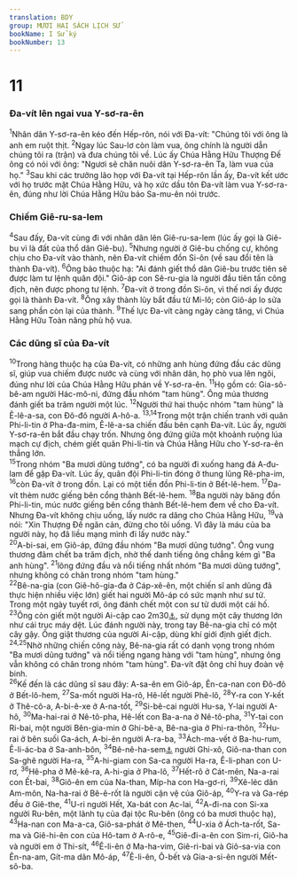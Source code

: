 ```yaml
---
translation: BDY
group: MƯƠI HAI SÁCH LỊCH SỬ
bookName: I Sử ký 
bookNumber: 13
---
```


<div class="title"><h1>11</h1><h3>Đa-vít lên ngai vua Y-sơ-ra-ên</h3></div>
<span class="verse 1su_11_1"><sup>1</sup>Nhân dân Y-sơ-ra-ên kéo đến Hếp-rôn, nói với Đa-vít: &#34;Chúng tôi với ông là anh em ruột thịt. </span>
<span class="verse 1su_11_2"><sup>2</sup>Ngay lúc Sau-lơ còn làm vua, ông chính là người dẫn chúng tôi ra (trận) và đưa chúng tôi về. Lúc ấy Chúa Hằng Hữu Thượng Đế ông có nói với ông: &#34;Ngươi sẽ chăn nuôi dân Y-sơ-ra-ên Ta, làm vua của họ.&#34; </span>
<span class="verse 1su_11_3"><sup>3</sup>Sau khi các trưởng lão họp với Đa-vít tại Hếp-rôn lần ấy, Đa-vít kết ước với họ trước mặt Chúa Hằng Hữu, và họ xức dầu tôn Đa-vít làm vua Y-sơ-ra-ên, đúng như lời Chúa Hằng Hữu bảo Sa-mu-ên nói trước.</span>
<div class="title"><h3>Chiếm Giê-ru-sa-lem</h3></div>
<span class="verse 1su_11_4"><sup>4</sup>Sau đấy, Đa-vít cùng đi với nhân dân lên Giê-ru-sa-lem (lúc ấy gọi là Giê-bu vì là đất của thổ dân Giê-bu). </span>
<span class="verse 1su_11_5"><sup>5</sup>Nhưng người ở Giê-bu chống cự, không chịu cho Đa-vít vào thành, nên Đa-vít chiếm đồn Si-ôn (về sau đổi tên là thành Đa-vít). </span>
<span class="verse 1su_11_6"><sup>6</sup>Ông bảo thuộc hạ: &#34;Ai đánh giết thổ dân Giê-bu trước tiên sẽ được làm tư lệnh quân đội.&#34; Giô-áp con Sê-ru-gia là người đầu tiên tấn công địch, nên được phong tư lệnh. </span>
<span class="verse 1su_11_7"><sup>7</sup>Đa-vít ở trong đồn Si-ôn, vì thế nơi ấy được gọi là thành Đa-vít. </span>
<span class="verse 1su_11_8"><sup>8</sup>Ông xây thành lũy bắt đầu từ Mi-lô; còn Giô-áp lo sửa sang phần còn lại của thành. </span>
<span class="verse 1su_11_9"><sup>9</sup>Thế lực Đa-vít càng ngày càng tăng, vì Chúa Hằng Hữu Toàn năng phù hộ vua.</span>
<div class="title"><h3>Các dũng sĩ của Đa-vít</h3></div>
<span class="verse 1su_11_10"><sup>10</sup>Trong hàng thuộc hạ của Đa-vít, có những anh hùng đứng đầu các dũng sĩ, giúp vua chiếm được nước và cùng với nhân dân, họ phò vua lên ngôi, đúng như lời của Chúa Hằng Hữu phán về Y-sơ-ra-ên. </span>
<span class="verse 1su_11_11"><sup>11</sup>Họ gồm có: Gia-sô-bê-am người Hác-mô-ni, đứng đầu nhóm &#34;tam hùng&#34;. Ông múa thương đánh giết ba trăm người một lúc. </span>
<span class="verse 1su_11_12"><sup>12</sup>Người thứ hai thuộc nhóm &#34;tam hùng&#34; là Ê-lê-a-sa, con Đô-đô người A-hô-a. </span>
<span class="verse 1su_11_13 1su_11_14"><sup>13,14</sup>Trong một trận chiến tranh với quân Phi-li-tin ở Pha-đa-mim, Ê-lê-a-sa chiến đấu bên cạnh Đa-vít. Lúc ấy, người Y-sơ-ra-ên bắt đầu chạy trốn. Nhưng ông đứng giữa một khoảnh ruộng lúa mạch cự địch, chém giết quân Phi-li-tin và Chúa Hằng Hữu cho Y-sơ-ra-ên thắng lớn.<br/></span>
<span class="verse 1su_11_15"><sup>15</sup>Trong nhóm &#34;Ba mươi dũng tướng&#34;, có ba người đi xuống hang đá A-đu-lam để gặp Đa-vít. Lúc ấy, quân đội Phi-li-tin đóng ở thung lũng Rê-pha-im, </span>
<span class="verse 1su_11_16"><sup>16</sup>còn Đa-vít ở trong đồn. Lại có một tiền đồn Phi-li-tin ở Bết-lê-hem. </span>
<span class="verse 1su_11_17"><sup>17</sup>Đa-vít thèm nước giếng bên cổng thành Bết-lê-hem. </span>
<span class="verse 1su_11_18"><sup>18</sup>Ba người này băng đồn Phi-li-tin, múc nước giếng bên cổng thành Bết-lê-hem đem về cho Đa-vít. Nhưng Đa-vít không chịu uống, lấy nước ra dâng cho Chúa Hằng Hữu, </span>
<span class="verse 1su_11_19"><sup>19</sup>và nói: &#34;Xin Thượng Đế ngăn cản, đừng cho tôi uống. Vì đây là máu của ba người này, họ đã liều mạng mình đi lấy nước này.&#34;<br/></span>
<span class="verse 1su_11_20"><sup>20</sup>A-bi-sai, em Giô-áp, đứng đầu nhóm &#34;Ba mươi dũng tướng&#34;. Ông vung thương đâm chết ba trăm địch, nhờ thế danh tiếng ông chẳng kém gì &#34;Ba anh hùng&#34;. </span>
<span class="verse 1su_11_21"><sup>21</sup>lông đứng đầu và nổi tiếng nhất nhóm &#34;Ba mươi dũng tướng&#34;, nhưng không có chân trong nhóm &#34;tam hùng.&#34;<br/></span>
<span class="verse 1su_11_22"><sup>22</sup>Bê-na-gia (con Giê-hô-gia-đa ở Cáp-xê-ên, một chiến sĩ anh dũng đã thực hiện nhiều việc lớn) giết hai người Mô-áp có sức mạnh như sư tử. Trong một ngày tuyết rơi, ông đánh chết một con sư tử dưới một cái hố. </span>
<span class="verse 1su_11_23"><sup>23</sup>Ông còn giết một người Ai-cập cao 2m30<a href="#" data-toggle="tooltip" data-placement="bottom" title="Nt 5 cubits">⚓</a>, sử dụng một cây thương lớn như cái trục máy dệt. Lúc đánh người này, trong tay Bê-na-gia chỉ có một cây gậy. Ông giật thương của người Ai-cập, dùng khí giới định giết địch. </span>
<span class="verse 1su_11_24 1su_11_25"><sup>24,25</sup>Nhờ những chiến công này, Bê-na-gia rất có danh vọng trong nhóm &#34;Ba mươi dũng tướng&#34; và nổi tiếng ngang hàng với &#34;tam hùng&#34;, nhưng ông vẫn không có chân trong nhóm &#34;tam hùng&#34;. Đa-vít đặt ông chỉ huy đoàn vệ binh.<br/></span>
<span class="verse 1su_11_26"><sup>26</sup>Kế đến là các dũng sĩ sau đây: A-sa-ên em Giô-áp, Ên-ca-nan con Đô-đô ở Bết-lô-hem, </span>
<span class="verse 1su_11_27"><sup>27</sup>Sa-mốt người Ha-rô, Hê-lết người Phê-lô, </span>
<span class="verse 1su_11_28"><sup>28</sup>Y-ra con Y-kết ở Thê-cô-a, A-bi-ê-xe ở A-na-tốt, </span>
<span class="verse 1su_11_29"><sup>29</sup>Si-bê-cai người Hu-sa, Y-lai người A-hô, </span>
<span class="verse 1su_11_30"><sup>30</sup>Ma-hai-rai ở Nê-tô-pha, Hê-lết con Ba-a-na ở Nê-tô-pha, </span>
<span class="verse 1su_11_31"><sup>31</sup>Y-tai con Ri-bai, một người Bên-gia-min ở Ghi-bê-a, Bê-na-gia ở Phi-ra-thôn, </span>
<span class="verse 1su_11_32"><sup>32</sup>Hu-rai ở bên suối Ga-ách, A-bi-ên người A-ra-ba, </span>
<span class="verse 1su_11_33"><sup>33</sup>Ách-ma-vết ở Ba-hu-rum, Ê-li-ác-ba ở Sa-anh-bôn, </span>
<span class="verse 1su_11_34"><sup>34</sup>Bê-nê-ha-sem<a href="#" data-toggle="tooltip" data-placement="bottom" title="các con của Ha-sem">⚓</a> người Ghi-xô, Giô-na-than con Sa-ghê người Ha-ra, </span>
<span class="verse 1su_11_35"><sup>35</sup>A-hi-giam con Sa-ca người Ha-ra, Ê-li-phan con U-rơ, </span>
<span class="verse 1su_11_36"><sup>36</sup>Hê-pha ở Mê-kê-ra, A-hi-gia ở Pha-lô, </span>
<span class="verse 1su_11_37"><sup>37</sup>Hết-rô ở Cát-mên, Na-a-rai con Ết-bai, </span>
<span class="verse 1su_11_38"><sup>38</sup>Giô-ên em của Na-than, Míp-ha con Ha-gơ-ri, </span>
<span class="verse 1su_11_39"><sup>39</sup>Xê-léc dân Am-môn, Na-ha-rai ở Bê-ê-rốt là người cận vệ của Giô-áp, </span>
<span class="verse 1su_11_40"><sup>40</sup>Y-ra và Ga-rép đều ở Giê-the, </span>
<span class="verse 1su_11_41"><sup>41</sup>U-ri người Hết, Xa-bát con Ạc-lai, </span>
<span class="verse 1su_11_42"><sup>42</sup>A-đi-na con Si-xa người Ru-bên, một lãnh tụ của đại tộc Ru-bên (ông có ba mươi thuộc hạ), </span>
<span class="verse 1su_11_43"><sup>43</sup>Ha-nan con Ma-a-ca, Giô-sa-phát ở Mê-then, </span>
<span class="verse 1su_11_44"><sup>44</sup>U-xia ở Ách-ta-rốt, Sa-ma và Giê-hi-ên con của Hô-tam ở A-rô-e, </span>
<span class="verse 1su_11_45"><sup>45</sup>Giê-đi-a-ên con Sim-ri, Giô-ha và người em ở Thi-sít, </span>
<span class="verse 1su_11_46"><sup>46</sup>Ê-li-ên ở Ma-ha-vim, Giê-ri-bai và Giô-sa-via con Ên-na-am, Gít-ma dân Mô-áp, </span>
<span class="verse 1su_11_47"><sup>47</sup>Ê-li-ên, Ô-bết và Gia-a-si-ên người Mết-sô-ba.</span>
